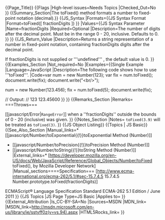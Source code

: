 {{Page_Title}}
{{Flags
|High-level issues=Needs Topics
|Checked_Out=No
}}
{{Summary_Section|The toFixed() method formats a number to fixed-point notation (decimal).}}
{{JS_Syntax
|Formats={{JS Syntax Format
|Format=toFixed([ fractionDigits ])
}}
|Values={{JS Syntax Parameter
|Name=fractionDigits
|Required=Optional
|Description=The number of digits after the decimal point. Must be in the range 0 - 20, inclusive. Defaults to 0.
}}
}}
{{JS_Return_Value
|Description=Returns a string representation of a number in fixed-point notation, containing fractionDigits digits after the decimal point.

If fractionDigits is not supplied or '''undefined''' , the default value is 0.
}}
{{Examples_Section
|Not_required=No
|Examples={{Single Example
|Language=JavaScript
|Description=The following code shows how to use '''toFixed'''.
|Code=var num = new Number(123);
 var fix = num.toFixed();
 document.write(fix);
 document.write("&lt;br/&gt;");
 
 num = new Number(123.456);
 fix = num.toFixed(5);
 document.write(fix);
 
 // Output:
 // 123
 123.45600
}}
}}
{{Remarks_Section
|Remarks=
===Throws===

[[javascript/Error|<code>RangeError</code>]] when a ''fractionDigits'' outside the bounds of 0 - 20 (inclusive) was given.
}}
{{Notes_Section
|Notes= <code>toFixed(3.9)</code> will be treated as <code>toFixed(3)</code>.
}}
{{JS Object Listing}}
{{Topics | JS Basic}}
{{See_Also_Section
|Manual_links=* [[javascript/Number/toExponential{{!}}toExponential Method (Number)]]
* [[javascript/Number/toPrecision{{!}}toPrecision Method (Number)]]
* [[javascript/Number/toString{{!}}toString Method (Number)]]
|External_links=* [https://developer.mozilla.org/en-US/docs/Web/JavaScript/Reference/Global_Objects/Number/toFixed toFixed(), by Mozilla Developer Network]
|Manual_sections====Specification===
[http://www.ecma-international.org/ecma-262/5.1/#sec-15.7.4.5 15.7.4.5 Number.prototype.toFixed(fractionDigits)]

ECMAScript® Language Specification
Standard ECMA-262
5.1 Edition / June 2011
}}
{{JS Topics
|JS Page Type=JS Basic
|Applies to=
}}
{{External_Attribution
|Is_CC-BY-SA=No
|Sources=MSDN
|MDN_link=
|MSDN_link=http://msdn.microsoft.com/en-us/library/ie/sstyff0z(v=vs.94).aspx
|HTML5Rocks_link=
}}